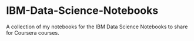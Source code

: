 # IBM-Data-Science-Notebooks
A collection of my notebooks for the IBM Data Science Notebooks to share for Coursera courses.
